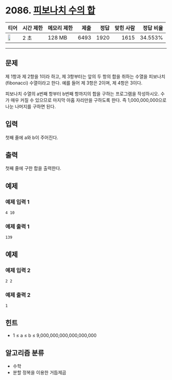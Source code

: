 # 2086. [피보나치 수의 합](https://www.acmicpc.net/problem/2086)

| 티어 | 시간 제한 | 메모리 제한 | 제출 | 정답 | 맞힌 사람 | 정답 비율 |
|---|---|---|---:|---:|---:|---:|
| <img src="https://static.solved.ac/tier_small/15.svg" width="50%" /> | 2 초 | 128 MB | 6493 | 1920 | 1615 | 34.553% |

---

## 문제

제 1항과 제 2항을 1이라 하고, 제 3항부터는 앞의 두 항의 합을 취하는 수열을 피보나치(fibonacci) 수열이라고 한다. 예를 들어 제 3항은 2이며, 제 4항은 3이다.

피보나치 수열의 a번째 항부터 b번째 항까지의 합을 구하는 프로그램을 작성하시오. 수가 매우 커질 수 있으므로 마지막 아홉 자리만을 구하도록 한다. 즉 1,000,000,000으로 나눈 나머지를 구하면 된다.

## 입력

첫째 줄에 a와 b이 주어진다.

## 출력

첫째 줄에 구한 합을 출력한다.

## 예제

### 예제 입력 1

```
4 10
```

### 예제 출력 1

```
139
```

## 예제

### 예제 입력 2

```
2 2
```

### 예제 출력 2

```
1
```

## 힌트

- 1 ≤ a ≤ b ≤ 9,000,000,000,000,000,000

## 알고리즘 분류

- 수학
- 분할 정복을 이용한 거듭제곱

